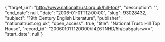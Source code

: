 {
  "target_url": "http://www.nationaltrust.org.uk/hill-top/", 
  "description": "", 
  "end_date": null, 
  "date": "2006-01-01T12:00:00", 
  "slug": 93028432, 
  "subject": "19th Century English Literature", 
  "publisher": "nationaltrust.org.uk", 
  "open_access": true, 
  "title": "National Trust: Hill Top House", 
  "record_id": "20060101T120000/iI4Z6TNHD/5h/oa5gatsrw==", 
  "start_date": null
}

